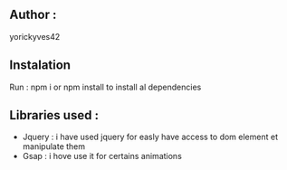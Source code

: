 ## Author :
yorickyves42

## Instalation
Run : npm i or npm install to install al dependencies

## Libraries used :

- Jquery : i have used jquery for easly have access to dom element et manipulate them
- Gsap : i hove use it for certains animations